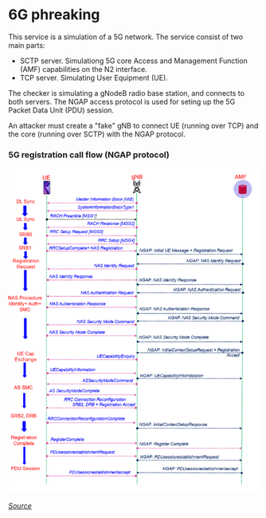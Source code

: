 6G phreaking
====================

This service is a simulation of a 5G network. The service consist of two main parts:

- SCTP server. Simulationg 5G core Access and Management Function (AMF) capabilities on the N2 interface.
- TCP server. Simulating User Equipment (UE).

The checker is simulating a gNodeB radio base station, and connects to both servers. The NGAP access protocol is used for seting up the 5G Packet Data Unit (PDU) session.

An attacker must create a "fake" gNB to connect UE (running over TCP) and the core (running over SCTP) with the NGAP protocol.

### 5G registration call flow (NGAP protocol)

![5G registration](registration.png)

[*Source*](https://www.techplayon.com/5g-nr-sa-registration-attach-call-flow/)
